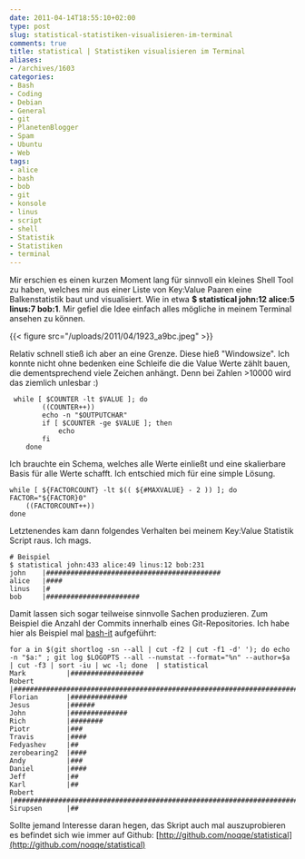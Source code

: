 ```yaml
---
date: 2011-04-14T18:55:10+02:00
type: post
slug: statistical-statistiken-visualisieren-im-terminal
comments: true
title: statistical | Statistiken visualisieren im Terminal
aliases:
- /archives/1603
categories:
- Bash
- Coding
- Debian
- General
- git
- PlanetenBlogger
- Spam
- Ubuntu
- Web
tags:
- alice
- bash
- bob
- git
- konsole
- linus
- script
- shell
- Statistik
- Statistiken
- terminal
---
```


Mir erschien es einen kurzen Moment lang für sinnvoll ein kleines Shell Tool zu haben, welches mir aus einer Liste von Key:Value Paaren eine Balkenstatistik baut und visualisiert. Wie in etwa **$ statistical john:12 alice:5 linus:7 bob:1**. Mir gefiel die Idee einfach alles mögliche in meinem Terminal ansehen zu können.

{{< figure src="/uploads/2011/04/1923_a9bc.jpeg" >}}

Relativ schnell stieß ich aber an eine Grenze. Diese hieß "Windowsize". Ich konnte nicht ohne bedenken eine Schleife die die Value Werte zählt bauen, die dementsprechend viele Zeichen anhängt. Denn bei Zahlen >10000 wird das ziemlich unlesbar :)


     while [ $COUNTER -lt $VALUE ]; do
            ((COUNTER++))
            echo -n "$OUTPUTCHAR"
            if [ $COUNTER -ge $VALUE ]; then
                echo
            fi
        done


Ich brauchte ein Schema, welches alle Werte einließt und eine skalierbare Basis für alle Werte schafft. Ich entschied mich für eine simple Lösung.


    while [ ${FACTORCOUNT} -lt $(( ${#MAXVALUE} - 2 )) ]; do
    FACTOR="${FACTOR}0"
        ((FACTORCOUNT++))
    done



Letztenendes kam dann folgendes Verhalten bei meinem Key:Value Statistik Script raus. Ich mags.


    # Beispiel
    $ statistical john:433 alice:49 linus:12 bob:231
    john    |###########################################
    alice   |####
    linus   |#
    bob     |#######################


Damit lassen sich sogar teilweise sinnvolle Sachen produzieren. Zum Beispiel die Anzahl der Commits innerhalb eines Git-Repositories. Ich habe hier als Beispiel mal [bash-it](http://github.com/revans/bash-it) aufgeführt:


    for a in $(git shortlog -sn --all | cut -f2 | cut -f1 -d' '); do echo -n "$a:" ; git log $LOGOPTS --all --numstat --format="%n" --author=$a | cut -f3 | sort -iu | wc -l; done  | statistical
    Mark          |##################
    Robert        |#########################################################################
    Florian       |##############
    Jesus         |######
    John          |##############
    Rich          |########
    Piotr         |###
    Travis        |####
    Fedyashev     |##
    zerobearing2  |####
    Andy          |###
    Daniel        |####
    Jeff          |##
    Karl          |##
    Robert        |#########################################################################
    Sirupsen      |##



Sollte jemand Interesse daran hegen, das Skript auch mal auszuprobieren es befindet sich wie immer auf Github: [http://github.com/noqqe/statistical](http://github.com/noqqe/statistical)
